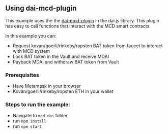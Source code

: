 ## Using dai-mcd-plugin

This example uses the the [dai-mcd-plugin](https://github.com/makerdao/dai.js/tree/dev/lib/dai-plugin-mcd) in the dai.js library. This plugin has easy to call functions that interact with the MCD smart contracts.     


In this example you can: 
- Request kovan/goerli/rinkeby/ropsten BAT token from faucet to interact with MCD system
- Lock BAT token in the Vault and receive MDAI
- Payback MDAI and withdraw BAT token from Vault   

### Prerequisites
 - Have Metamask in your browser
 - Kovan/goerli/rinkeby/ropsten ETH in your wallet

### Steps to run the example:
 - Navigate to `mcd-dai` folder 
 - run `npm install`
 - run `npm start`